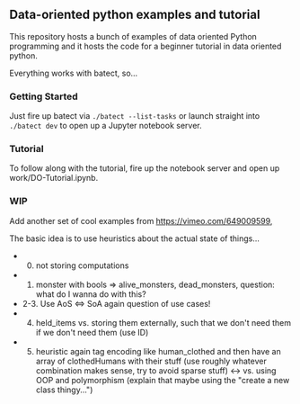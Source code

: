 ## Data-oriented python examples and tutorial
This repository hosts a bunch of examples of data oriented Python programming and it hosts the code
for a beginner tutorial in data oriented python.

Everything works with batect, so...


### Getting Started
Just fire up batect via ```./batect --list-tasks``` or launch straight into
```./batect dev``` to open up a Jupyter notebook server.

### Tutorial
To follow along with the tutorial, fire up the notebook server and open up work/DO-Tutorial.ipynb.

### WIP
Add another set of cool examples from https://vimeo.com/649009599,

The basic idea is to use heuristics about the actual state of things...

- 0. not storing computations
- 1. monster with bools => alive_monsters, dead_monsters, question: what do I wanna do with this?
- 2-3. Use AoS <=> SoA again question of use cases!
- 4. held_items vs. storing them externally, such that we don't need them if we don't need them (use ID)
- 5. heuristic again tag encoding like human_clothed and then have an array of clothedHumans with their stuff
(use roughly whatever combination makes sense, try to avoid sparse stuff) <-> vs. using OOP and polymorphism
(explain that maybe using the "create a new class thingy...")
